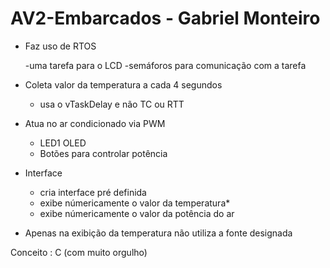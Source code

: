 # AV2-Embarcados - Gabriel Monteiro


- Faz uso de RTOS

  -uma tarefa para o LCD
  -semáforos para comunicação com a tarefa
  
- Coleta valor da temperatura a cada 4 segundos
  
  - usa o vTaskDelay e não TC ou RTT
  
- Atua no ar condicionado via PWM
  
  - LED1 OLED
  - Botões para controlar potência
  
- Interface

  - cria interface pré definida
  - exibe númericamente o valor da temperatura*
  - exibe númericamente o valor da potência do ar
  
 * Apenas na exibição da temperatura não utiliza a fonte designada
 
 Conceito : C (com muito orgulho)

 
 
